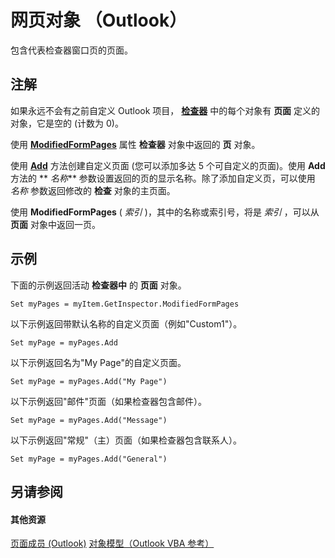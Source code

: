 
# 网页对象 （Outlook）

包含代表检查器窗口页的页面。


## 注解

如果永远不会有之前自定义 Outlook 项目， **[检查器](d7384756-669c-0549-1032-c3b864187994.md)** 中的每个对象有 **页面** 定义的对象，它是空的 (计数为 0)。

使用 **[ModifiedFormPages](ac377d47-846a-1217-592f-7ed190b824ca.md)** 属性 **检查器** 对象中返回的 **页** 对象。

使用 **[Add](4a28aac5-be6f-0892-0fc1-17ded4dff783.md)** 方法创建自定义页面 (您可以添加多达 5 个可自定义的页面)。使用 **Add** 方法的 ** _名称_** 参数设置返回的页的显示名称。除了添加自定义页，可以使用 _名称_ 参数返回修改的 **检查** 对象的主页面。

使用 **ModifiedFormPages** ( _索引_ )，其中的名称或索引号，将是 _索引_ ，可以从 **页面** 对象中返回一页。


## 示例



下面的示例返回活动 **检查器中** 的 **页面** 对象。




```
Set myPages = myItem.GetInspector.ModifiedFormPages
```

以下示例返回带默认名称的自定义页面（例如"Custom1"）。




```
Set myPage = myPages.Add
```

以下示例返回名为"My Page"的自定义页面。






```
Set myPage = myPages.Add("My Page")
```

以下示例返回"邮件"页面（如果检查器包含邮件）。




```
Set myPage = myPages.Add("Message")
```

以下示例返回"常规"（主）页面（如果检查器包含联系人）。




```
Set myPage = myPages.Add("General")
```


## 另请参阅


#### 其他资源


[页面成员 (Outlook)](8cbf9b2a-f53b-087c-0b8e-f824e967b5a6.md)
[对象模型（Outlook VBA 参考）](http://msdn.microsoft.com/library/73221b13-d8d8-99b8-3394-b95dbbfd5ddc%28Office.15%29.aspx)